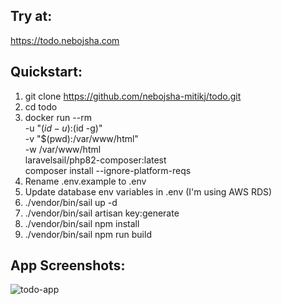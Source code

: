 ## Try at:

https://todo.nebojsha.com

## Quickstart:

1. git clone https://github.com/nebojsha-mitikj/todo.git
2. cd todo
3. docker run --rm \
    -u "$(id -u):$(id -g)" \
    -v "$(pwd):/var/www/html" \
    -w /var/www/html \
    laravelsail/php82-composer:latest \
    composer install --ignore-platform-reqs
4. Rename .env.example to .env
5. Update database env variables in .env (I'm using AWS RDS)
6. ./vendor/bin/sail up -d
7. ./vendor/bin/sail artisan key:generate
8. ./vendor/bin/sail npm install
9. ./vendor/bin/sail npm run build

## App Screenshots:

![todo-app](https://github.com/nebojsha-mitikj/todo/assets/122390352/745d9de3-96d4-4441-8844-0c05923395c9)
